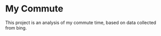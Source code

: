 My Commute
===============

This project is an analysis of my commute time,
based on data collected from bing.


